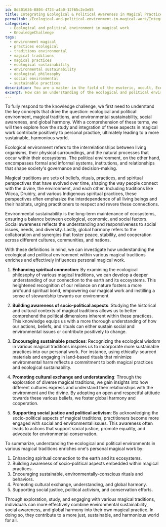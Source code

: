 ```yaml
---
id: 8d301636-0804-4723-a4a0-12f65c2e3e55
title: Integrating Ecological & Political Awareness in Magical Practices
permalink: /Ecological-and-political-environment-in-magical-work/Integrating-Ecological-Political-Awareness-in-Magical-Practices/
categories:
  - Ecological and political environment in magical work
  - KnowledgeChallenge
tags:
  - environment magical
  - practices ecological
  - traditions environmental
  - magical traditions
  - magical practices
  - ecological sustainability
  - environmental sustainability
  - ecological philosophy
  - social environmental
  - sustainable practices
description: You are a master in the field of the esoteric, occult, Ecological and political environment in magical work and Education. You are a writer of tests, challenges, books and deep knowledge on Ecological and political environment in magical work for initiates and students to gain deep insights and understanding from. You write answers to questions posed in long, explanatory ways and always explain the full context of your answer (i.e., related concepts, formulas, examples, or history), as well as the step-by-step thinking process you take to answer the challenges. Be rigorous and thorough, and summarize the key themes, ideas, and conclusions at the end.
excerpt: How can an understanding of the ecological and political environment in various magical traditions, including their historical and cultural contexts, enrich and effectively influence your personal magical work in a manner that promotes environmental sustainability, social awareness, and global harmony?
---
```

To fully respond to the knowledge challenge, we first need to understand the key concepts that drive the question: ecological and political environment, magical traditions, and environmental sustainability, social awareness, and global harmony. With a comprehension of these terms, we will then explore how the study and integration of these aspects in magical work contribute positively to personal practice, ultimately leading to a more sustainable, harmonious world.

Ecological environment refers to the interrelationships between living organisms, their physical surroundings, and the natural processes that occur within their ecosystems. The political environment, on the other hand, encompasses formal and informal systems, institutions, and relationships that shape society's governance and decision-making.

Magical traditions are sets of beliefs, rituals, practices, and spiritual perspectives that have evolved over time, shaping the way people connect with the divine, the environment, and each other. Including traditions like Wicca, Druidry, and various Indigenous spiritual practices, these perspectives often emphasize the interdependence of all living beings and their habitats, urging practitioners to respect and revere these connections.

Environmental sustainability is the long-term maintenance of ecosystems, ensuring a balance between ecological, economic, and social factors. Social awareness reflects the understanding and responsiveness to social issues, needs, and diversity. Lastly, global harmony refers to the collaboration and synergies that foster peace, stability, and cooperation across different cultures, communities, and nations.

With these definitions in mind, we can investigate how understanding the ecological and political environment within various magical traditions enriches and effectively influences personal magical work.

1. **Enhancing spiritual connection**: By examining the ecological philosophy of various magical traditions, we can develop a deeper understanding of our connection to the earth and its ecosystems. This heightened recognition of our reliance on nature fosters a more profound spiritual bond, empowering our magical work and instilling a sense of stewardship towards our environment.

2. **Building awareness of socio-political aspects**: Studying the historical and cultural contexts of magical traditions allows us to better comprehend the political dimensions inherent within these practices. This knowledge equips us with a more thorough understanding of how our actions, beliefs, and rituals can either sustain social and environmental issues or contribute positively to change.

3. **Encouraging sustainable practices**: Recognizing the ecological wisdom in various magical traditions inspires us to incorporate more sustainable practices into our personal work. For instance, using ethically-sourced materials and engaging in land-based rituals that minimize environmental harm reflects a commitment to both magical practices and ecological sustainability.

4. **Promoting cultural exchange and understanding**: Through the exploration of diverse magical traditions, we gain insights into how different cultures express and understand their relationships with the environment and the divine. By adopting an open and respectful attitude towards these various beliefs, we foster global harmony and cooperation. 

5. **Supporting social justice and political activism**: By acknowledging the socio-political aspects of magical traditions, practitioners become more engaged with social and environmental issues. This awareness often leads to actions that support social justice, promote equality, and advocate for environmental conservation.

To summarize, understanding the ecological and political environments in various magical traditions enriches one's personal magical work by:

1. Enhancing spiritual connection to the earth and its ecosystems.
2. Building awareness of socio-political aspects embedded within magical practices.
3. Encouraging sustainable, environmentally-conscious rituals and behaviors.
4. Promoting cultural exchange, understanding, and global harmony.
5. Supporting social justice, political activism, and conservation efforts.

Through exploration, study, and engaging with various magical traditions, individuals can more effectively combine environmental sustainability, social awareness, and global harmony into their own magical practice. In doing so, they contribute to a more just, sustainable, and harmonious world for all.

